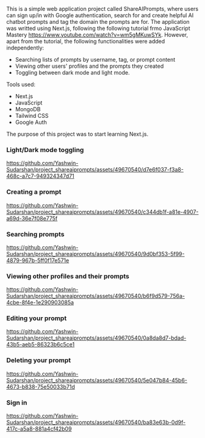 This is a simple web application project called ShareAIPrompts, where users can sign up/in with Google authentication, search for and create helpful AI chatbot prompts and tag the domain the prompts are for. The application was writted using Next.js, following the following tutorial frmo JavaScript Mastery https://www.youtube.com/watch?v=wm5gMKuwSYk. However, apart from the tutorial, the following functionalities were added independently: 

- Searching lists of prompts by username, tag, or prompt content
- Viewing other users' profiles and the prompts they created
- Toggling between dark mode and light mode.

Tools used:

- Next.js
- JavaScript
- MongoDB
- Tailwind CSS
- Google Auth

The purpose of this project was to start learning Next.js.

### Light/Dark mode toggling
https://github.com/Yashwin-Sudarshan/project_shareaiprompts/assets/49670540/d7e6f037-f3a8-468c-a7c7-949324347d71

### Creating a prompt
https://github.com/Yashwin-Sudarshan/project_shareaiprompts/assets/49670540/c344db1f-a81e-4907-a69d-36e7f08e775f

### Searching prompts
https://github.com/Yashwin-Sudarshan/project_shareaiprompts/assets/49670540/9d0bf353-5f99-4879-967b-5ff0f17e571e

### Viewing other profiles and their prompts
https://github.com/Yashwin-Sudarshan/project_shareaiprompts/assets/49670540/b6f9d579-756a-4cbe-8f4e-1e290903085a

### Editing your prompt
https://github.com/Yashwin-Sudarshan/project_shareaiprompts/assets/49670540/0a8da8d7-bdad-43b5-aeb5-86323b6c5ce1

### Deleting your prompt
https://github.com/Yashwin-Sudarshan/project_shareaiprompts/assets/49670540/5e047b84-45b6-4673-b838-75e50033b71d

### Sign in
https://github.com/Yashwin-Sudarshan/project_shareaiprompts/assets/49670540/ba83e63b-0d9f-417c-a5a8-881a4cf42b09
